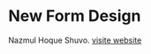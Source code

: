 # New Form Design
Nazmul Hoque Shuvo.
[visite website](https://nazmulshuvo1.github.io/new-project/)
